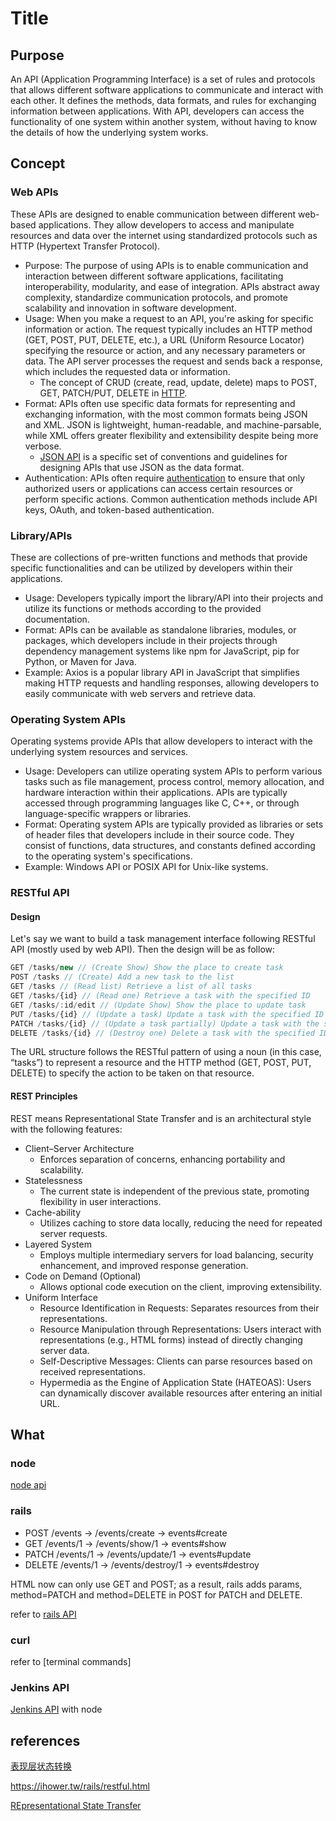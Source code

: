 # Title

## Purpose

An API (Application Programming Interface) is a set of rules and protocols that allows different software applications to communicate and interact with each other. It defines the methods, data formats, and rules for exchanging information between applications. With API, developers can access the functionality of one system within another system, without having to know the details of how the underlying system works.

## Concept

### Web APIs

These APIs are designed to enable communication between different web-based applications. They allow developers to access and manipulate resources and data over the internet using standardized protocols such as HTTP (Hypertext Transfer Protocol).

* Purpose: The purpose of using APIs is to enable communication and interaction between different software applications, facilitating interoperability, modularity, and ease of integration. APIs abstract away complexity, standardize communication protocols, and promote scalability and innovation in software development.
* Usage: When you make a request to an API, you're asking for specific information or action. The request typically includes an HTTP method (GET, POST, PUT, DELETE, etc.), a URL (Uniform Resource Locator) specifying the resource or action, and any necessary parameters or data. The API server processes the request and sends back a response, which includes the requested data or information.
  * The concept of CRUD (create, read, update, delete) maps to POST, GET, PATCH/PUT, DELETE in [HTTP]({{site.baseurl}}/internet/2021/04/09/hypertext-transfer-protocol.html).
* Format: APIs often use specific data formats for representing and exchanging information, with the most common formats being JSON and XML. JSON is lightweight, human-readable, and machine-parsable, while XML offers greater flexibility and extensibility despite being more verbose.
  * [JSON API]({{site.baseurl}}/api/2022/08/16/json-api.html) is a specific set of conventions and guidelines for designing APIs that use JSON as the data format.
* Authentication: APIs often require [authentication]({{site.baseurl}}/api/2022/08/17/authentication.html) to ensure that only authorized users or applications can access certain resources or perform specific actions. Common authentication methods include API keys, OAuth, and token-based authentication.

### Library/APIs
  
These are collections of pre-written functions and methods that provide specific functionalities and can be utilized by developers within their applications.

* Usage: Developers typically import the library/API into their projects and utilize its functions or methods according to the provided documentation.
* Format: APIs can be available as standalone libraries, modules, or packages, which developers include in their projects through dependency management systems like npm for JavaScript, pip for Python, or Maven for Java.
* Example: Axios is a popular library API in JavaScript that simplifies making HTTP requests and handling responses, allowing developers to easily communicate with web servers and retrieve data.

### Operating System APIs

Operating systems provide APIs that allow developers to interact with the underlying system resources and services.

* Usage: Developers can utilize operating system APIs to perform various tasks such as file management, process control, memory allocation, and hardware interaction within their applications. APIs are typically accessed through programming languages like C, C++, or through language-specific wrappers or libraries.
* Format: Operating system APIs are typically provided as libraries or sets of header files that developers include in their source code. They consist of functions, data structures, and constants defined according to the operating system's specifications.
* Example: Windows API or POSIX API for Unix-like systems.

### RESTful API

#### Design

Let's say we want to build a task management interface following RESTful API (mostly used by web API). Then the design will be as follow:

```javascript
GET /tasks/new // (Create Show) Show the place to create task
POST /tasks // (Create) Add a new task to the list
GET /tasks // (Read list) Retrieve a list of all tasks
GET /tasks/{id} // (Read one) Retrieve a task with the specified ID
GET /tasks/:id/edit // (Update Show) Show the place to update task
PUT /tasks/{id} // (Update a task) Update a task with the specified ID
PATCH /tasks/{id} // (Update a task partially) Update a task with the specified ID
DELETE /tasks/{id} // (Destroy one) Delete a task with the specified ID
```

The URL structure follows the RESTful pattern of using a noun (in this case, “tasks”) to represent a resource and the HTTP method (GET, POST, PUT, DELETE) to specify the action to be taken on that resource.

#### REST Principles

REST means Representational State Transfer and is an architectural style with the following features:

* Client–Server Architecture
  * Enforces separation of concerns, enhancing portability and scalability.
* Statelessness
  * The current state is independent of the previous state, promoting flexibility in user interactions.
* Cache-ability
  * Utilizes caching to store data locally, reducing the need for repeated server requests.
* Layered System
  * Employs multiple intermediary servers for load balancing, security enhancement, and improved response generation.
* Code on Demand (Optional)
  * Allows optional code execution on the client, improving extensibility.
* Uniform Interface
  * Resource Identification in Requests: Separates resources from their representations.
  * Resource Manipulation through Representations: Users interact with representations (e.g., HTML forms) instead of directly changing server data.
  * Self-Descriptive Messages: Clients can parse resources based on received representations.
  * Hypermedia as the Engine of Application State (HATEOAS): Users can dynamically discover available resources after entering an initial URL.

## What

### node

[node api]({{site.baseurl}}/node/2022/01/26/api.html)

### rails

* POST /events -> /events/create -> events#create
* GET /events/1 -> /events/show/1 -> events#show
* PATCH /events/1 -> /events/update/1 -> events#update
* DELETE /events/1 -> /events/destroy/1 -> events#destroy

HTML now can only use GET and POST; as a result, rails adds params, method=PATCH and method=DELETE in POST for PATCH and DELETE.

refer to [rails API]({{site.baseurl}}/rails/2022/02/05/routes.html)

### curl

refer to [terminal commands]

### Jenkins API

[Jenkins API]({{site.baseurl}}/api/2022/09/12/jenkins-api.html) with node

## references

[表现层状态转换](https://zh.wikipedia.org/wiki/%E8%A1%A8%E7%8E%B0%E5%B1%82%E7%8A%B6%E6%80%81%E8%BD%AC%E6%8D%A2)

https://ihower.tw/rails/restful.html

[REpresentational State Transfer](https://en.wikipedia.org/wiki/Representational_state_transfer)